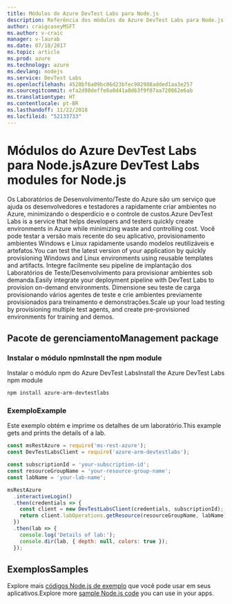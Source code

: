 ```yaml
---
title: Módulos do Azure DevTest Labs para Node.js
description: Referência dos módulos do Azure DevTest Labs para Node.js
author: craigcaseyMSFT
ms.author: v-craic
manager: v-laurab
ms.date: 07/18/2017
ms.topic: article
ms.prod: azure
ms.technology: azure
ms.devlang: nodejs
ms.service: DevTest Labs
ms.openlocfilehash: 4528bf6a09bc86d23bfec982988added1aa3e257
ms.sourcegitcommit: efa2d98deffe8a0d41a8d63f9f07aa720862e6ab
ms.translationtype: HT
ms.contentlocale: pt-BR
ms.lasthandoff: 11/22/2018
ms.locfileid: "52133733"
---
```

# <a name="azure-devtest-labs-modules-for-nodejs"></a><span data-ttu-id="13612-103">Módulos do Azure DevTest Labs para Node.js</span><span class="sxs-lookup"><span data-stu-id="13612-103">Azure DevTest Labs modules for Node.js</span></span>

<span data-ttu-id="13612-104">Os Laboratórios de Desenvolvimento/Teste do Azure são um serviço que ajuda os desenvolvedores e testadores a rapidamente criar ambientes no Azure, minimizando o desperdício e o controle de custos.</span><span class="sxs-lookup"><span data-stu-id="13612-104">Azure DevTest Labs is a service that helps developers and testers quickly create environments in Azure while minimizing waste and controlling cost.</span></span> <span data-ttu-id="13612-105">Você pode testar a versão mais recente do seu aplicativo, provisionamento ambientes Windows e Linux rapidamente usando modelos reutilizáveis e artefatos.</span><span class="sxs-lookup"><span data-stu-id="13612-105">You can test the latest version of your application by quickly provisioning Windows and Linux environments using reusable templates and artifacts.</span></span> <span data-ttu-id="13612-106">Integre facilmente seu pipeline de implantação dos Laboratórios de Teste/Desenvolvimento para provisionar ambientes sob demanda.</span><span class="sxs-lookup"><span data-stu-id="13612-106">Easily integrate your deployment pipeline with DevTest Labs to provision on-demand environments.</span></span> <span data-ttu-id="13612-107">Dimensione seu teste de carga provisionando vários agentes de teste e crie ambientes previamente provisionados para treinamento e demonstrações.</span><span class="sxs-lookup"><span data-stu-id="13612-107">Scale up your load testing by provisioning multiple test agents, and create pre-provisioned environments for training and demos.</span></span>

## <a name="management-package"></a><span data-ttu-id="13612-108">Pacote de gerenciamento</span><span class="sxs-lookup"><span data-stu-id="13612-108">Management package</span></span>

### <a name="install-the-npm-module"></a><span data-ttu-id="13612-109">Instalar o módulo npm</span><span class="sxs-lookup"><span data-stu-id="13612-109">Install the npm module</span></span>

<span data-ttu-id="13612-110">Instalar o módulo npm do Azure DevTest Labs</span><span class="sxs-lookup"><span data-stu-id="13612-110">Install the Azure DevTest Labs npm module</span></span>

```bash
npm install azure-arm-devtestlabs
```

### <a name="example"></a><span data-ttu-id="13612-111">Exemplo</span><span class="sxs-lookup"><span data-stu-id="13612-111">Example</span></span>

<span data-ttu-id="13612-112">Este exemplo obtém e imprime os detalhes de um laboratório.</span><span class="sxs-lookup"><span data-stu-id="13612-112">This example gets and prints the details of a lab.</span></span>

```javascript
const msRestAzure = require('ms-rest-azure');
const DevTestLabsClient = require('azure-arm-devtestlabs');

const subscriptionId = 'your-subscription-id';
const resourceGroupName = 'your-resource-group-name';
const labName = 'your-lab-name';

msRestAzure
  .interactiveLogin()
  .then(credentials => {
    const client = new DevTestLabsClient(credentials, subscriptionId);
    return client.labOperations.getResource(resourceGroupName, labName);
  })
  .then(lab => {
    console.log('Details of lab:');
    console.dir(lab, { depth: null, colors: true });
  });
```

## <a name="samples"></a><span data-ttu-id="13612-113">Exemplos</span><span class="sxs-lookup"><span data-stu-id="13612-113">Samples</span></span>

<span data-ttu-id="13612-114">Explore mais [códigos Node.js de exemplo](https://azure.microsoft.com/resources/samples/?platform=nodejs) que você pode usar em seus aplicativos.</span><span class="sxs-lookup"><span data-stu-id="13612-114">Explore more [sample Node.js code](https://azure.microsoft.com/resources/samples/?platform=nodejs) you can use in your apps.</span></span>
